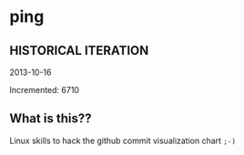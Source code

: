 # ping

## HISTORICAL ITERATION
2013-10-16

Incremented: 6710

## What is this?? 
Linux skills to hack the github commit visualization chart `;-)`
